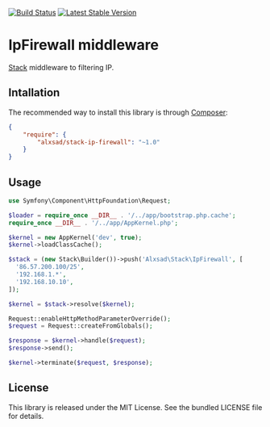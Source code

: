 <a href="http://travis-ci.org/alxsad/stack-ip-firewall"><img src="https://secure.travis-ci.org/alxsad/funphp.png" alt="Build
Status" style="max-width:100%;"></a>
<a href="https://packagist.org/packages/alxsad/stack-ip-firewall"><img src="https://poser.pugx.org/alxsad/stack-ip-firewall/v/stable.png" alt="Latest Stable Version" style="max-width:100%;"></a>

# IpFirewall middleware
[Stack](http://stackphp.com) middleware to filtering IP.

## Intallation
The recommended way to install this library is through [Composer](http://getcomposer.org/):
``` json
{
    "require": {
        "alxsad/stack-ip-firewall": "~1.0"
    }
}
```

## Usage
```php
use Symfony\Component\HttpFoundation\Request;

$loader = require_once __DIR__ . '/../app/bootstrap.php.cache';
require_once __DIR__ . '/../app/AppKernel.php';

$kernel = new AppKernel('dev', true);
$kernel->loadClassCache();

$stack = (new Stack\Builder())->push('Alxsad\Stack\IpFirewall', [
  '86.57.200.100/25',
  '192.168.1.*',
  '192.168.10.10',
]);

$kernel = $stack->resolve($kernel);

Request::enableHttpMethodParameterOverride();
$request = Request::createFromGlobals();

$response = $kernel->handle($request);
$response->send();

$kernel->terminate($request, $response);
```

## License

This library is released under the MIT License. See the bundled LICENSE file for details.
